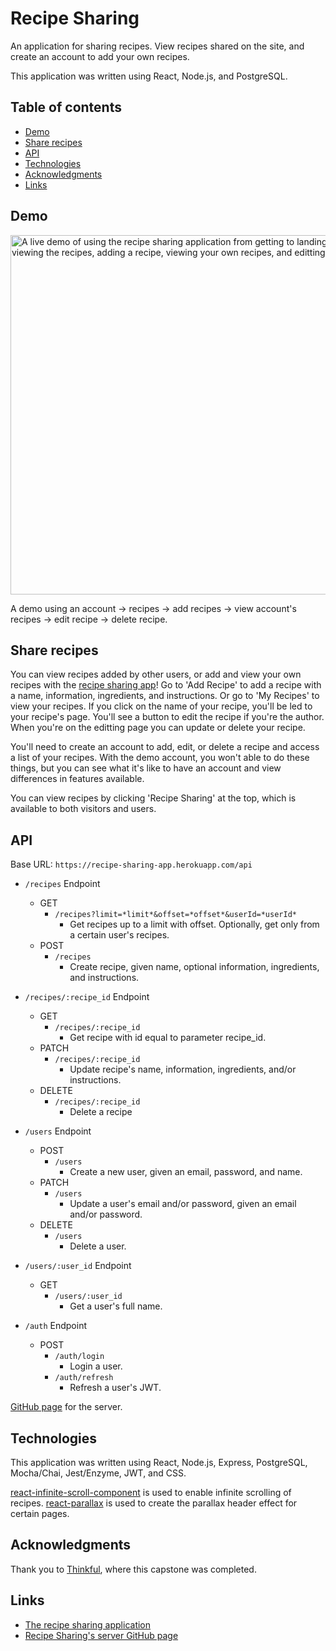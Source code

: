 # Recipe Sharing

An application for sharing recipes. View recipes shared on the site, and create an account to add your own recipes.

This application was written using React, Node.js, and PostgreSQL.

[site]: https://recipe-sharing-app.vercel.app/about

## Table of contents

- [Demo](#demo)
- [Share recipes](#share-recipes)
- [API](#api)
- [Technologies](#technologies)
- [Acknowledgments](#acknowledgments)
- [Links](#links)

## Demo

<img src="./src/images/recipe-sharing.gif" align="middle" alt="A live demo of using the recipe sharing application from getting to landing page, to viewing the recipes, adding a recipe, viewing your own recipes, and editting a recipe." width="575">

A demo using an account → recipes → add recipes → view account's recipes -> edit recipe -> delete recipe.

## Share recipes

You can view recipes added by other users, or add and view your own recipes with the [recipe sharing app][site]! Go to 'Add Recipe' to add a recipe with a name, information, ingredients, and instructions. Or go to 'My Recipes' to view your recipes. If you click on the name of your recipe, you'll be led to your recipe's page. You'll see a button to edit the recipe if you're the author. When you're on the editting page you can update or delete your recipe.

You'll need to create an account to add, edit, or delete a recipe and access a list of your recipes. With the demo account, you won't able to do these things, but you can see what it's like to have an account and view differences in features available.

You can view recipes by clicking 'Recipe Sharing' at the top, which is available to both visitors and users.

## API

Base URL: `https://recipe-sharing-app.herokuapp.com/api`

- `/recipes` Endpoint
  - GET
    - `/recipes?limit=*limit*&offset=*offset*&userId=*userId*`
      - Get recipes up to a limit with offset. Optionally, get only from a certain user's recipes.
  - POST
    - `/recipes`
      - Create recipe, given name, optional information, ingredients, and instructions.

- `/recipes/:recipe_id` Endpoint
  - GET
    - `/recipes/:recipe_id`
      - Get recipe with id equal to parameter recipe_id.
  - PATCH
    - `/recipes/:recipe_id`
      - Update recipe's name, information, ingredients, and/or instructions.
  - DELETE
    - `/recipes/:recipe_id`
      - Delete a recipe

- `/users` Endpoint
  - POST
    - `/users`
      - Create a new user, given an email, password, and name.
  - PATCH
    - `/users`
      - Update a user's email and/or password, given an email and/or password.
  - DELETE
    - `/users`
      - Delete a user.

- `/users/:user_id` Endpoint
  - GET
    - `/users/:user_id`
      - Get a user's full name.

- `/auth` Endpoint
  - POST
    - `/auth/login`
      - Login a user.
    - `/auth/refresh`
      - Refresh a user's JWT.

[GitHub page](https://github.com/nickjang/recipe-sharing-api) for the server.

## Technologies

This application was written using React, Node.js, Express, PostgreSQL, Mocha/Chai, Jest/Enzyme, JWT, and CSS.

[react-infinite-scroll-component](https://www.npmjs.com/package/react-infinite-scroll-component) is used to enable infinite scrolling of recipes.
[react-parallax](https://www.npmjs.com/package/react-parallax) is used to create the parallax header effect for certain pages.

## Acknowledgments

Thank you to [Thinkful](https://thinkful.com/), where this capstone was completed.

## Links

- [The recipe sharing application][site]
- [Recipe Sharing's server GitHub page](https://github.com/nickjang/recipe-sharing-api)

